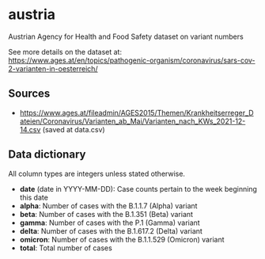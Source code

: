 # austria

Austrian Agency for Health and Food Safety dataset on variant numbers

See more details on the dataset at:
https://www.ages.at/en/topics/pathogenic-organism/coronavirus/sars-cov-2-varianten-in-oesterreich/

## Sources

* https://www.ages.at/fileadmin/AGES2015/Themen/Krankheitserreger_Dateien/Coronavirus/Varianten_ab_Mai/Varianten_nach_KWs_2021-12-14.csv
  (saved at data.csv)

## Data dictionary

All column types are integers unless stated otherwise.

* **date** (date in YYYY-MM-DD): Case counts pertain to the week beginning this date
* **alpha**: Number of cases with the B.1.1.7 (Alpha) variant
* **beta**: Number of cases with the B.1.351 (Beta) variant
* **gamma**: Number of cases with the P.1 (Gamma) variant
* **delta**: Number of cases with the B.1.617.2 (Delta) variant
* **omicron**: Number of cases with the B.1.1.529 (Omicron) variant
* **total**: Total number of cases
